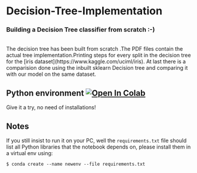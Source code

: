 <h1> Decision-Tree-Implementation</h1>
<h3> Building a Decision Tree classifier from scratch :-) </h3> <br>
The decision tree has been built from scratch .The PDF files contain the actual tree implementation.Printing steps for every split in the decision tree for the [iris dataset](https://www.kaggle.com/uciml/iris).
At last there is a comparision done using the inbuilt sklearn Decision tree and comparing it with our model on the same dataset.

## Python environment   [![Open In Colab](https://colab.research.google.com/assets/colab-badge.svg)](https://colab.research.google.com/github/ayanava-99/Decision-Tree-Implementation/blob/master/Decision%20Tree%20Implementation.ipynb)
Give it a try, no need of installations!



## Notes
If you still insist to run it on your PC, well the `requirements.txt` file should list all Python libraries that the notebook
depends on, please install them in a virtual env using:


```
$ conda create --name newenv --file requirements.txt
```


